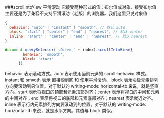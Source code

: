 ###scrollIntoView 平滑滚动
它接受两种形式的值：布尔值或对象。接受布尔值主要还是为了兼容不支持平滑滚动（老版）的浏览器。我们这里只说对象值
```js
{
  behavior: "auto" | "instant" | "smooth", // 默认 auto
  block: "start" | "center" | "end" | "nearest", // 默认 center
  inline: "start" | "center" | "end" | "nearest", // 默认 nearest
}

document.querySelector(`.Qitem_` + index).scrollIntoView({
        behavior: 'smooth',
        block: 'start'
      })
```
behavior 表示滚动方式。auto 表示使用当前元素的 scroll-behavior 样式。instant 和 smooth 表示 直接滚到底 和 使用平滑滚动。
block 表示块级元素排列方向要滚动到的位置。对于默认的 writing-mode: horizontal-tb 来说，就是竖直方向。start 表示将视口的顶部和元素顶部对齐；center 表示将视口的中间和元素的中间对齐；end 表示将视口的底部和元素底部对齐；nearest 表示就近对齐。
inline 表示行内元素排列方向要滚动到的位置。对于默认的 writing-mode: horizontal-tb 来说，就是水平方向。其值与 block 类似。